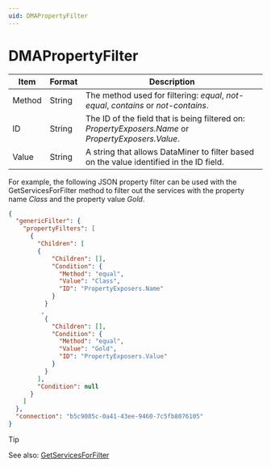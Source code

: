 ```yaml
---
uid: DMAPropertyFilter
---
```


# DMAPropertyFilter

| Item   | Format | Description                                                                                                                                                                                                    |
|--------|--------|----------------------------------------------------------------------------------------------------------------------------------------------------------------------------------------------------------------|
| Method | String | The method used for filtering: *equal*, *not-equal*, *contains* or *not-contains*. |
| ID     | String | The ID of the field that is being filtered on: *PropertyExposers.Name* or *PropertyExposers.Value*.                                              |
| Value  | String | A string that allows DataMiner to filter based on the value identified in the ID field.                                                                                                                        |

For example, the following JSON property filter can be used with the GetServicesForFilter method to filter out the services with the property name *Class* and the property value *Gold*.

```json
{
  "genericFilter": {
    "propertyFilters": [
      {
        "Children": [
        {
            "Children": [],
            "Condition": {
              "Method": "equal",
              "Value": "Class",
              "ID": "PropertyExposers.Name"
            }
          }
         ,
          {
            "Children": [],
            "Condition": {
              "Method": "equal",
              "Value": "Gold",
              "ID": "PropertyExposers.Value"
            }
          }
        ],
        "Condition": null
      }
    ]
  },
  "connection": "b5c9085c-0a41-43ee-9460-7c5fb8076105"
}
```

> [!TIP]
> See also:
> [GetServicesForFilter](xref:GetServicesForFilter)
